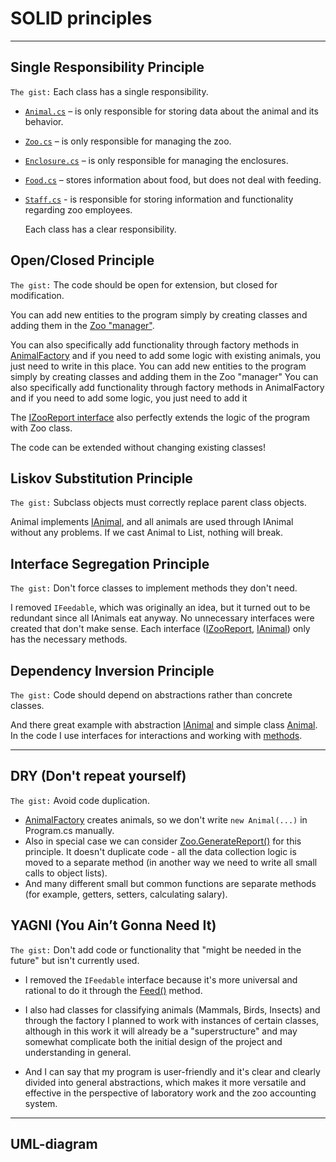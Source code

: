 # SOLID principles
<hr>

## Single Responsibility Principle
`The gist:` Each class has a single responsibility.

- [`Animal.cs`](https://github.com/ipsolver/KPZ/blob/lab-1/pr1/pr1/Models/Animal.cs) – is only responsible for storing data about the animal and its behavior.
- [`Zoo.cs`](https://github.com/ipsolver/KPZ/blob/lab-1/pr1/pr1/Services/Zoo.cs) – is only responsible for managing the zoo.
- [`Enclosure.cs`](https://github.com/ipsolver/KPZ/blob/lab-1/pr1/pr1/Models/Enclosure.cs) – is only responsible for managing the enclosures.
- [`Food.cs`](https://github.com/ipsolver/KPZ/blob/lab-1/pr1/pr1/Models/Food.cs) – stores information about food, but does not deal with feeding.
- [`Staff.cs`](https://github.com/ipsolver/KPZ/blob/lab-1/pr1/pr1/Models/Staff.cs) - is responsible for storing information and functionality regarding zoo employees.

  Each class has a clear responsibility.
## Open/Closed Principle
`The gist:` The code should be open for extension, but closed for modification.

You can add new entities to the program simply by creating classes and adding them in the [Zoo "manager"](https://github.com/ipsolver/KPZ/blob/lab-1/pr1/pr1/Services/Zoo.cs).

You can also specifically add functionality through factory methods in [AnimalFactory](https://github.com/ipsolver/KPZ/blob/lab-1/pr1/pr1/Services/AnimalFactory.cs#L14-L17) and if you need to add some logic with existing animals, you just need to write in this place.
You can add new entities to the program simply by creating classes and adding them in the Zoo "manager"
You can also specifically add functionality through factory methods in AnimalFactory and if you need to add some logic, you just need to add it

The [IZooReport interface](https://github.com/ipsolver/KPZ/blob/lab-1/pr1/pr1/Services/IZooReport.cs#L9-L12) also perfectly extends the logic of the program with Zoo class.

The code can be extended without changing existing classes!

## Liskov Substitution Principle
`The gist:` Subclass objects must correctly replace parent class objects.

Animal implements [IAnimal](https://github.com/ipsolver/KPZ/blob/lab-1/pr1/pr1/Models/IAnimal.cs), and all animals are used through IAnimal without any problems.
If we cast Animal to List<IAnimal>, nothing will break.

## Interface Segregation Principle
`The gist:` Don't force classes to implement methods they don't need.

I removed `IFeedable`, which was originally an idea, but it turned out to be redundant since all IAnimals eat anyway.
No unnecessary interfaces were created that don't make sense.
Each interface ([IZooReport](https://github.com/ipsolver/KPZ/blob/lab-1/pr1/pr1/Services/IZooReport.cs), [IAnimal](https://github.com/ipsolver/KPZ/blob/lab-1/pr1/pr1/Models/IAnimal.cs)) only has the necessary methods.

## Dependency Inversion Principle
`The gist:` Code should depend on abstractions rather than concrete classes.

And there great example with abstraction [IAnimal](https://github.com/ipsolver/KPZ/blob/lab-1/pr1/pr1/Models/IAnimal.cs) and simple class [Animal](https://github.com/ipsolver/KPZ/blob/lab-1/pr1/pr1/Models/Animal.cs). In the code I use interfaces for interactions and working with [methods](https://github.com/ipsolver/KPZ/blob/lab-1/pr1/pr1/Models/IAnimal.cs#L9-L17).

<hr>

## DRY (Don't repeat yourself)
`The gist:` Avoid code duplication.

- [AnimalFactory](https://github.com/ipsolver/KPZ/blob/lab-1/pr1/pr1/Services/AnimalFactory.cs#L12-L18) creates animals, so we don't write `new Animal(...)` in Program.cs manually.
- Also in special case we can consider [Zoo.GenerateReport()](https://github.com/ipsolver/KPZ/blob/lab-1/pr1/pr1/Services/Zoo.cs#L32-L65) for this principle. It doesn't duplicate code - all the data collection logic is moved to a separate method (in another way we need to write all small calls to object lists).
- And many different small but common functions are separate methods (for example, getters, setters, calculating salary).

## YAGNI (You Ain’t Gonna Need It)
`The gist:` Don't add code or functionality that "might be needed in the future" but isn't currently used.

- I removed the `IFeedable` interface because it's more universal and rational to do it through the [Feed()](https://github.com/ipsolver/KPZ/blob/lab-1/pr1/pr1/Models/IAnimal.cs#L16) method.
- I also had classes for classifying animals (Mammals, Birds, Insects) and through the factory I planned to work with instances of certain classes, although in this work it will already be a "superstructure" and may somewhat complicate both the initial design of the project and understanding in general.

- And I can say that my program is user-friendly and it's clear and clearly divided into general abstractions, which makes it more versatile and effective in the perspective of laboratory work and the zoo accounting system.

<hr>

## UML-diagram